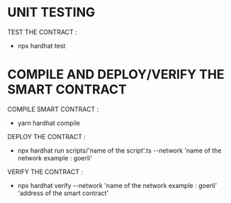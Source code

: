 # UNIT TESTING 

TEST THE CONTRACT :
- npx hardhat test

# COMPILE AND DEPLOY/VERIFY THE SMART CONTRACT

COMPILE SMART CONTRACT :
- yarn hardhat compile

DEPLOY THE CONTRACT :
- npx hardhat run scripts/'name of the script'.ts --network 'name of the network example : goerli'

VERIFY THE CONTRACT :
- npx hardhat verify --network 'name of the network example : goerli' 'address of the smart contract'